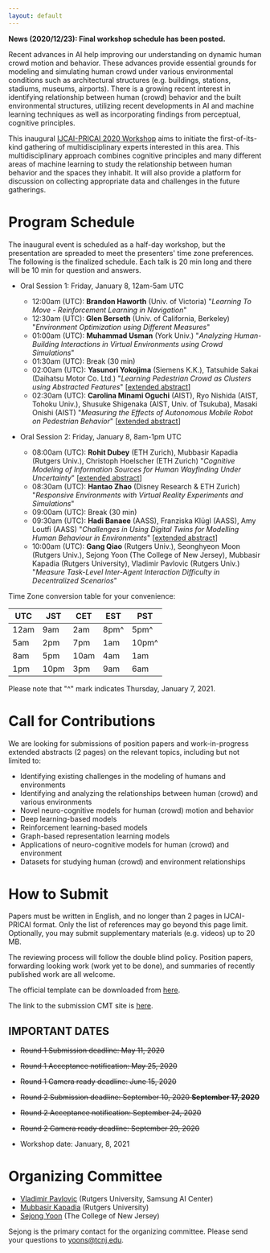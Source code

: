 ```yaml
---
layout: default
---
```

**News (2020/12/23): Final workshop schedule has been posted.**

<div hidden>
~~**News (2020/09/29): We have decided to have a fully online workshop, due to COVID-19. The exact date will follow the main conference and workshop chairs' decision. We expect the exact date will be announced sometime in November, 2020. Tentative schedule for the workshop is also posted.**~~

~~News (2020/08/10): IJCAI-PRICAI 2020 has announced two tentative dates (January 4-10 @Kyoto or January 18-23 @Yokohama) for the conference/workshop. We are now accepting Round 2 submissions. We also offer remote presentation option if authors prefer. It is possible that workshop itself maybe organized remotely, if the global pandemic situation does not improve by the time of the workshop.~~

~~News (2020/05/26): IJACI-PRICAI 2020 has rescheduled its in-person event due to COVID-19. If you are not aware, please see the announcement in the link [here](https://ijcai20.org/). As we have announced earlier, we follow the logistic plan of the main conference. We understand and agree on the importance and critical value of the in-person event for the workshops. We are committed to making every effort to have the experience in-person. Based on the main conference plan, the most likely scenario would be the workshop will be held on one of the dates during January 5-10, 2021, in Kyoto, Japan. We are both happy and eager to continue organizing the workshop in January. We are planning for the second round submission window opening, with actual dates (deadlines, event) will be determined based on IJCAI-PRICAI Workshop chairs' decision on the new schedule for workshops. Please stay tuned!~~

~~News (2020/05/25): Round 1 paper notifications are out. Papers accepted to the Round 1 will get guaranteed presentation slots at the workshop in January 2021.~~

~~News (2020/05/07): We are aware of the recent annoucement of the main conference logistic decision. We will follow up with details soon.~~
</div>

Recent advances in AI help improving our understanding on dynamic human crowd motion and behavior. These advances provide essential grounds for modeling and simulating human crowd under various environmental conditions such as architectural structures (e.g. buildings, stations, stadiums, museums, airports). There is a growing recent interest in identifying relationship between human (crowd) behavior and the built environmental structures, utilizing recent developments in AI and machine learning techniques as well as incorporating findings from perceptual, cognitive principles.

This inaugural [IJCAI-PRICAI 2020 Workshop](https://ijcai20.org/workshops.html) aims to initiate the first-of-its-kind gathering of multidisciplinary experts interested in this area. This multidisciplinary approach combines cognitive principles and many different areas of machine learning to study the relationship between human behavior and the spaces they inhabit. It will also provide a platform for discussion on collecting appropriate data and challenges in the future gatherings.

# Program Schedule

The inaugural event is scheduled as a half-day workshop, but the presentation are spreaded to meet the presenters' time zone preferences. The following is the finalized schedule. Each talk is 20 min long and there will be 10 min for question and answers.


- Oral Session 1: Friday, January 8, 12am-5am UTC 
    - 12:00am (UTC): **Brandon Haworth** (Univ. of Victoria) "*Learning To Move - Reinforcement Learning in Navigation*"
    - 12:30am (UTC): **Glen Berseth** (Univ. of California, Berkeley) "*Environment Optimization using Different Measures*"
    - 01:00am (UTC): **Muhammad Usman** (York Univ.) "*Analyzing Human-Building Interactions in Virtual Environments using Crowd Simulations*"
	- 01:30am (UTC): Break (30 min)	
    - 02:00am (UTC): **Yasunori Yokojima** (Siemens K.K.), Tatsuhide Sakai (Daihatsu Motor Co. Ltd.) "*Learning Pedestrian Crowd as Clusters using Abstracted Features*" [[extended abstract](https://ncmhe.github.io/abstracts/ncmhe2020_yokojima.pdf)]
    - 02:30am (UTC): **Carolina Minami Oguchi** (AIST), Ryo Nishida (AIST, Tohoku Univ.), Shusuke Shigenaka (AIST, Univ. of Tsukuba), Masaki Onishi (AIST) "*Measuring the Effects of Autonomous Mobile Robot on Pedestrian Behavior*" [[extended abstract](https://ncmhe.github.io/abstracts/ncmhe2020_oguchi.pdf)]


- Oral Session 2: Friday, January 8, 8am-1pm UTC
    - 08:00am (UTC): **Rohit Dubey** (ETH Zurich), Mubbasir Kapadia (Rutgers Univ.), Christoph Hoelscher (ETH Zurich) "*Cognitive Modeling of Information Sources for Human Wayfinding Under Uncertainty*" [[extended abstract](https://ncmhe.github.io/abstracts/ncmhe2020_dubey.pdf)]
    - 08:30am (UTC): **Hantao Zhao** (Disney Research & ETH Zurich) "*Responsive Environments with Virtual Reality Experiments and Simulations*"
	- 09:00am (UTC): Break (30 min)	
    - 09:30am (UTC): **Hadi Banaee** (AASS), Franziska Klügl (AASS), Amy Loutfi (AASS) "*Challenges in Using Digital Twins for Modelling Human Behaviour in Environments*" [[extended abstract](https://ncmhe.github.io/abstracts/ncmhe2020_banaee.pdf)]
	- 10:00am (UTC): **Gang Qiao** (Rutgers Univ.), Seonghyeon Moon (Rutgers Univ.), Sejong Yoon (The College of New Jersey), Mubbasir Kapadia (Rutgers University), Vladimir Pavlovic (Rutgers Univ.) "*Measure Task-Level Inter-Agent Interaction Difficulty in Decentralized Scenarios*"


Time Zone conversion table for your convenience:

| UTC | JST | CET | EST | PST |
| --- | --- | --- | --- | --- |
|12am | 9am | 2am | 8pm^ | 5pm^ |
| 5am | 2pm | 7pm | 1am |10pm^ |
| 8am | 5pm |10am | 4am | 1am |
| 1pm |10pm | 3pm | 9am | 6am |

Please note that "^" mark indicates Thursday, January 7, 2021.


# Call for Contributions

We are looking for submissions of position papers and work-in-progress extended abstracts (2 pages) on the relevant topics, including but not limited to:
- Identifying existing challenges in the modeling of humans and environments
- Identifying and analyzing the relationships between human (crowd) and various environments
- Novel neuro-cognitive models for human (crowd) motion and behavior
- Deep learning-based models
- Reinforcement learning-based models
- Graph-based representation learning models
- Applications of neuro-cognitive models for human (crowd) and environment
- Datasets for studying human (crowd) and environment relationships

# How to Submit

Papers must be written in English, and no longer than 2 pages in IJCAI-PRICAI format. Only the list of references may go beyond this page limit. Optionally, you may submit supplementary materials (e.g. videos) up to 20 MB.

The reviewing process will follow the double blind policy. Position papers, forwarding looking work (work yet to be done), and summaries of recently published work are all welcome.

The official template can be downloaded from [here](https://www.ijcai.org/authors_kit).

The link to the submission CMT site is [here](https://cmt3.research.microsoft.com/NCMHE2020).

## IMPORTANT DATES

- ~~Round 1 Submission deadline: May 11, 2020~~
- ~~Round 1 Acceptance notification: May 25, 2020~~
- ~~Round 1 Camera ready deadline: June 15, 2020~~

- ~~Round 2 Submission deadline: September 10, 2020 **September 17, 2020**~~
- ~~Round 2 Acceptance notification: September 24, 2020~~
- ~~Round 2 Camera ready deadline: September 29, 2020~~

- Workshop date: January, 8, 2021

# Organizing Committee

- [Vladimir Pavlovic](http://seqamlab.com) (Rutgers University, Samsung AI Center)
- [Mubbasir Kapadia](https://ivi.cs.rutgers.edu) (Rutgers University)
- [Sejong Yoon](http://sejongyoon.net) (The College of New Jersey) 

Sejong is the primary contact for the organizing committee. Please send your questions to [yoons@tcnj.edu](yoons@tcnj.edu). 
